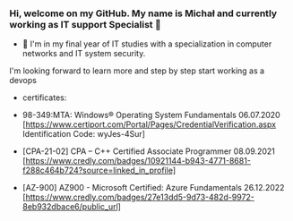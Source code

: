 ### Hi, welcome on my GitHub. My name is Michał and currently working as IT support Specialist 👋

- 🔭 I'm in my final year of IT studies with a specialization in computer networks and IT system security.

I'm looking forward to learn more and step by step start working as a devops 

- certificates:


- 98-349:MTA: Windows® Operating System Fundamentals 06.07.2020   [https://www.certiport.com/Portal/Pages/CredentialVerification.aspx Identification Code: wyJes-4Sur]

- [CPA-21-02] CPA – C++ Certified Associate Programmer 08.09.2021 [https://www.credly.com/badges/10921144-b943-4771-8681-f288c464b724?source=linked_in_profile]

- [AZ-900] AZ900 - Microsoft Certified: Azure Fundamentals 26.12.2022 [https://www.credly.com/badges/27e13dd5-9d73-482d-9972-8eb932dbace6/public_url]
